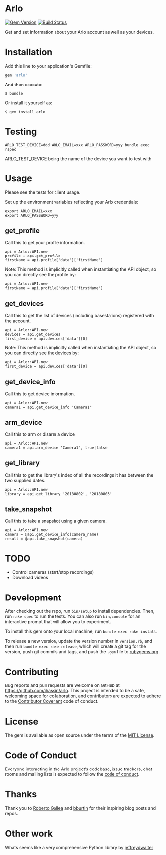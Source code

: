 # Arlo

[![Gem Version](https://badge.fury.io/rb/arlo.svg)](https://badge.fury.io/rb/arlo) [![Build Status](https://travis-ci.org/ihassin/arlo.svg?branch=master)](https://travis-ci.org/ihassin/arlo)

Get and set information about your Arlo account as well as your devices.

# Installation

Add this line to your application's Gemfile:

```ruby
gem 'arlo'
```

And then execute:

    $ bundle

Or install it yourself as:

    $ gem install arlo

# Testing

    ARLO_TEST_DEVICE=ddd ARLO_EMAIL=xxx ARLO_PASSWORD=yyy bundle exec rspec

ARLO_TEST_DEVICE being the name of the device you want to test with

# Usage

Please see the tests for client usage.

Set up the environment variables reflecting your Arlo credentials:

    export ARLO_EMAIL=xxx
    export ARLO_PASSWORD=yyy

## get_profile

Call this to get your profile information.

```
api = Arlo::API.new
profile = api.get_profile
firstName = api.profile['data']['firstName']
```

Note: This method is implicitly called when instantiating the API object, so you can directly see the profile by:
```
api = Arlo::API.new
firstName = api.profile['data']['firstName']
```

## get_devices

Call this to get the list of devices (including basestations) registered with the account.

```
api = Arlo::API.new
devices = api.get_devices
first_device = api.devices['data'][0]
```

Note: This method is implicitly called when instantiating the API object, so you can directly see the devices by:
```
api = Arlo::API.new
first_device = api.devices['data'][0]
```

## get_device_info

Call this to get device information.

```
api = Arlo::API.new
camera1 = api.get_device_info 'Camera1"
```

## arm_device

Call this to arm or disarm a device

```
api = Arlo::API.new
camera1 = api.arm_device 'Camera1", true|false
```

## get_library

Call this to get the library's index of all the recordings it has between the two supplied dates.

```
api = Arlo::API.new
library = api.get_library '20180802', '20180803'
```

## take_snapshot

Call this to take a snapshot using a given camera.

```
api = Arlo::API.new
camera = @api.get_device_info(camera_name)
result = @api.take_snapshot(camera)
```

# TODO

* Control cameras (start/stop recordings)
* Download videos

# Development

After checking out the repo, run `bin/setup` to install dependencies. Then, run `rake spec` to run the tests. You can also run `bin/console` for an interactive prompt that will allow you to experiment.

To install this gem onto your local machine, run `bundle exec rake install`.

To release a new version, update the version number in `version.rb`, and then run `bundle exec rake release`, which will create a git tag for the version, push git commits and tags, and push the `.gem` file to [rubygems.org](https://rubygems.org).

# Contributing

Bug reports and pull requests are welcome on GitHub at https://github.com/ihassin/arlo. This project is intended to be a safe, welcoming space for collaboration, and contributors are expected to adhere to the [Contributor Covenant](http://contributor-covenant.org) code of conduct.

# License

The gem is available as open source under the terms of the [MIT License](https://opensource.org/licenses/MIT).

# Code of Conduct

Everyone interacting in the Arlo project’s codebase, issue trackers, chat rooms and mailing lists is expected to follow the [code of conduct](https://github.com/[USERNAME]/arlo/blob/master/CODE_OF_CONDUCT.md).

# Thanks

Thank you to [Roberto Gallea](http://www.robertogallea.com/blog/netgear-arlo-api) and [bburtin](https://github.com/bburtin/arlo-api) for their inspiring blog posts and repos.

# Other work

Whats seems like a very comprehensive Python library by [jeffreydwalter](https://github.com/jeffreydwalter/arlo)
